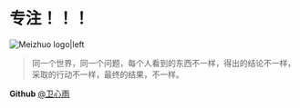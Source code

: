 专注！！！
===
![Meizhuo logo|left](__IMG__/favicon.ico)

>同一个世界，同一个问题，每个人看到的东西不一样，得出的结论不一样，采取的行动不一样，最终的结果，不一样。


**Github** [@卫心雨](https://github.com/gantaiyang)